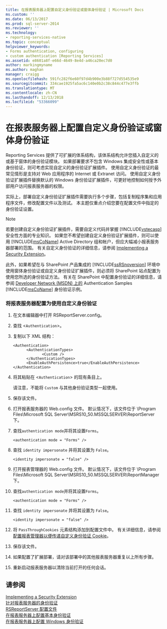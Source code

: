 ```yaml
---
title: 在报表服务器上配置自定义身份验证或窗体身份验证 | Microsoft Docs
ms.custom: ''
ms.date: 06/13/2017
ms.prod: sql-server-2014
ms.reviewer: ''
ms.technology:
- reporting-services-native
ms.topic: conceptual
helpviewer_keywords:
- Forms authentication, configuring
- custom authentication [Reporting Services]
ms.assetid: e8601a8f-e66d-4649-8e4d-a46ca20ec7d0
author: markingmyname
ms.author: maghan
manager: craigg
ms.openlocfilehash: 591fc282f6e60f97d4b900e3b88f727d554535e9
ms.sourcegitcommit: 334cae1925fa5ac6c140e0b2c38c844c477e3ffb
ms.translationtype: MT
ms.contentlocale: zh-CN
ms.lasthandoff: 12/13/2018
ms.locfileid: "53366099"
---
```

# <a name="configure-custom-or-forms-authentication-on-the-report-server"></a>在报表服务器上配置自定义身份验证或窗体身份验证
  Reporting Services 提供了可扩展的体系结构，该体系结构允许您插入自定义的或基于窗体的身份验证模块。 如果部署要求不包含 Windows 集成安全性或基本身份验证，则可考虑实现自定义的身份验证扩展插件。 使用自定义身份验证的最常见情形是支持对 Web 应用程序的 Internet 或 Extranet 访问。 使用自定义身份验证扩展插件替换默认的 Windows 身份验证扩展插件，可更好地控制如何授予外部用户访问报表服务器的权限。  
  
 实际上，部署自定义身份验证扩展插件需要执行多个步骤，包括复制程序集和应用程序文件，修改配置文件以及测试。 本主题仅重点介绍您要在配置文件中指定的身份验证设置。  
  
> [!NOTE]  
>  若要创建自定义身份验证扩展插件，需要自定义代码并掌握 [!INCLUDE[vstecasp](../../includes/vstecasp-md.md)] 安全性方面的专业知识。 如果您不希望创建自定义身份验证扩展插件，则可以使用 [!INCLUDE[msCoName](../../includes/msconame-md.md)] Active Directory 组和帐户，但应大幅减小报表服务器部署的范围。 有关自定义身份验证的详细信息，请参阅 [Implementing a Security Extension](../extensions/security-extension/implementing-a-security-extension.md)。  
  
 此外，如果希望在与 SharePoint 产品集成的 [!INCLUDE[ssRSnoversion](../../includes/ssrsnoversion-md.md)] 环境中使用窗体身份验证或自定义身份验证扩展插件，则必须将 SharePoint 站点配置为使用您所选的身份验证方法。 有关在 SharePoint 中配置身份验证的详细信息，请参阅 [Developer Network (MSDN) 上的](https://go.microsoft.com/fwlink/?LinkId=115575) Authentication Samples [!INCLUDE[msCoName](../../includes/msconame-md.md)] 身份验证示例。  
  
### <a name="to-configure-a-report-server-to-use-custom-authentication"></a>将报表服务器配置为使用自定义身份验证  
  
1.  在文本编辑器中打开 RSReportServer.config。  
  
2.  查找 <`Authentication`>。  
  
3.  复制以下 XML 结构：  
  
    ```  
    <Authentication>  
          <AuthenticationTypes>  
                 <Custom />  
          </AuthenticationTypes>  
          <EnableAuthPersistence>true</EnableAuthPersistence>  
    </Authentication>  
    ```  
  
4.  将其粘贴在 <`Authentication`> 的现有条目上。  
  
     请注意，不能将 `Custom` 与其他身份验证类型一起使用。  
  
5.  保存该文件。  
  
6.  打开报表服务器的 Web.config 文件。 默认情况下，该文件位于 \Program Files\Microsoft SQL Server\MSRS10_50.MSSQLSERVER\ReportServer 下。  
  
7.  查找`authentication mode`并将其设置`Forms`。  
  
    ```  
    <authentication mode = "Forms" />  
    ```  
  
8.  查找 `identity impersonate` 并将其设置为 `False`。  
  
    ```  
    <identity impersonate = "false" />  
    ```  
  
9. 打开报表管理器的 Web.config 文件。 默认情况下，该文件位于 \Program Files\Microsoft SQL Server\MSRS10_50.MSSQLSERVER\ReportManager 下。  
  
10. 查找`authentication mode`并将其设置`Forms`。  
  
    ```  
    <authentication mode = "Forms" />  
    ```  
  
11. 查找 `identity impersonate` 并将其设置为 `False`。  
  
    ```  
    <identity impersonate = "false" />  
    ```  
  
12. 将 `PassThroughCookies` 元素结构添加到配置文件中。 有关详细信息，请参阅 [配置报表管理器以便传递自定义身份验证 Cookie](configure-the-web-portal-to-pass-custom-authentication-cookies.md)。  
  
13. 保存该文件。  
  
14. 如果配置了扩展部署，请对该部署中的其他报表服务器重复以上所有步骤。  
  
15. 重新启动报表服务器以清除当前打开的任何会话。  
  
## <a name="see-also"></a>请参阅  
 [Implementing a Security Extension](../extensions/security-extension/implementing-a-security-extension.md)   
 [针对报表服务器的身份验证](authentication-with-the-report-server.md)   
 [RSReportServer 配置文件](../report-server/rsreportserver-config-configuration-file.md)   
 [在报表服务器上配置基本身份验证](configure-basic-authentication-on-the-report-server.md)   
 [在报表服务器上配置 Windows 身份验证](configure-windows-authentication-on-the-report-server.md)  
  
  
